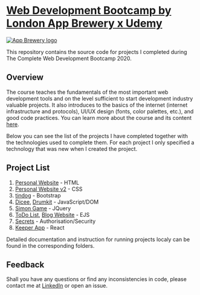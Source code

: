 # [Web Development Bootcamp by London App Brewery x Udemy](https://www.udemy.com/course/the-complete-web-development-bootcamp/)

[![App Brewery logo](https://user-images.githubusercontent.com/61123874/120060271-2461a980-c057-11eb-9bc5-e902d4ea1c56.png)](https://www.londonappbrewery.com/)

This repository contains the source code for projects I completed during The Complete Web Development Bootcamp 2020. 

## Overview 
The course teaches the fundamentals of the most important web development tools and on the level sufficient to start development industry valuable projects. 
It also introduces to the basics of the internet (internet infrastructure and protocols), UI/UX design (fonts, color palettes, etc.), and good code practices.
You can learn more about the course and its content [here](https://www.udemy.com/course/the-complete-web-development-bootcamp/).

Below you can see the list of the projects I have completed together with the technologies used to complete them. 
For each project I only specified a technology that was new when I created the project.

## Project List

1. [Personal Website](https://github.com/ryabchenko-a/Udemy-WebDevBootcamp/tree/main/Personal%20Website%20-%20HTML) - HTML
2. [Personal Website v2](https://github.com/ryabchenko-a/Udemy-WebDevBootcamp/tree/main/Personal%20Website%20-%20HTML:CSS) - CSS
3. [tindog](https://github.com/ryabchenko-a/Udemy-WebDevBootcamp/tree/main/tindog) - Bootstrap
4. [Dicee](https://github.com/ryabchenko-a/Udemy-WebDevBootcamp/tree/main/Dicee), [Drumkit](https://github.com/ryabchenko-a/Udemy-WebDevBootcamp/tree/main/Drumkit) - JavaScript/DOM
5. [Simon Game](https://github.com/ryabchenko-a/Udemy-WebDevBootcamp/tree/main/Simon%20Game) - JQuery
6. [ToDo List](https://github.com/ryabchenko-a/Udemy-WebDevBootcamp/tree/main/ToDo%20List), [Blog Website](https://github.com/ryabchenko-a/Udemy-WebDevBootcamp/tree/main/Blog%20Website) - EJS
7. [Secrets](https://github.com/ryabchenko-a/Udemy-WebDevBootcamp/tree/main/Secrets) - Authorisation/Security
8. [Keeper App](https://github.com/ryabchenko-a/Udemy-WebDevBootcamp/tree/main/Keeper%20App) - React

Detailed documentation and instruction for running projects localy can be found in the corresponding folders.

## Feedback

Shall you have any questions or find any inconsistencies in code, please contact me at [LinkedIn]() or open an issue.
